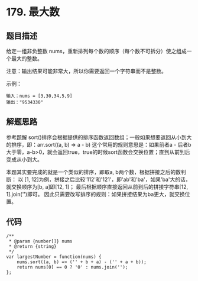 # 179. 最大数

## 题目描述
给定一组非负整数 nums，重新排列每个数的顺序（每个数不可拆分）使之组成一个最大的整数。

注意：输出结果可能非常大，所以你需要返回一个字符串而不是整数。

示例：
```
输入：nums = [3,30,34,5,9]
输出："9534330"
``` 

## 解题思路
参考[题解](https://leetcode-cn.com/problems/largest-number/solution/li-yong-sortsi-xing-dai-ma-gao-ding-by-h-t9op/)
sort()排序会根据提供的排序函数返回数组；一般如果想要返回从小到大的排序，即：arr.sort((a, b) => a - b)
这个常用的规则意思是：如果前者a - 后者b大于零，a-b>0，就会返回true，true的时候sort函数会交换位置；直到从前到后变成从小到大。

本题其实要完成的就是一个类似的排序，即取a, b两个数，根据拼接之后的数判断：
以 [1, 12]为例，拼接之后比较'112'和'121'，即'ab'和'ba'，如果'ba'大的话，就交换顺序为[b, a]即[12, 1]；
最后根据顺序直接返回从前到后的拼接字符串[12, 1].join('')即可。
因此只需要改写排序的规则：如果拼接结果为ba更大，就交换位置。

## 代码
```
/**
 * @param {number[]} nums
 * @return {string}
 */
var largestNumber = function(nums) {
    nums.sort((a, b) => ('' + b + a) - ('' + a + b));
    return nums[0] == 0 ? '0' : nums.join('');
};
```